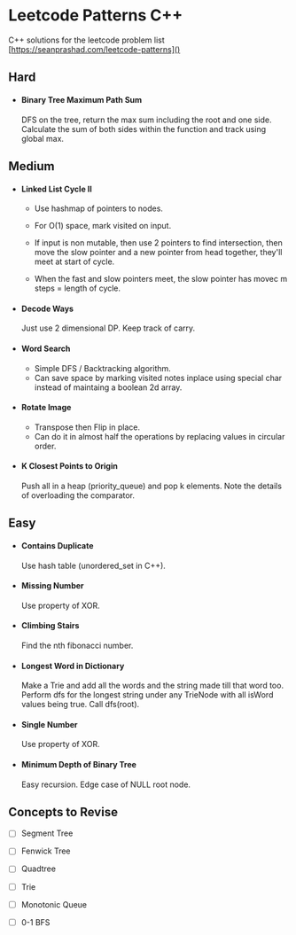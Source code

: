 # Leetcode Patterns C++

C++ solutions for the leetcode problem list [https://seanprashad.com/leetcode-patterns]()

## Hard

- #### Binary Tree Maximum Path Sum
    DFS on the tree, return the max sum including the root and one side. Calculate the sum of both sides within the function and track using global max.


## Medium
- #### Linked List Cycle II
    - Use hashmap of pointers to nodes.
    - For O(1) space, mark visited on input.
    - If input is non mutable, then use 2 pointers to find intersection, then move the slow pointer and a new pointer from head together, they'll meet at start of cycle.

    - When the fast and slow pointers meet, the slow pointer has movec m steps = length of cycle. 

- #### Decode Ways
    Just use 2 dimensional DP. Keep track of carry.

- #### Word Search
    - Simple DFS / Backtracking algorithm. 
    - Can save space by marking visited notes inplace using special char instead of maintaing a boolean 2d array.

- #### Rotate Image
    - Transpose then Flip in place.
    - Can do it in almost half the operations by replacing values in circular order.

- #### K Closest Points to Origin
    Push all in a heap (priority_queue) and pop k elements. Note the details of overloading the comparator.

## Easy

- #### Contains Duplicate
    Use hash table (unordered_set in C++).


- #### Missing Number
    Use property of XOR.

- #### Climbing Stairs
    Find the nth fibonacci number.

- #### Longest Word in Dictionary
    Make a Trie and add all the words and the string made till that word too. Perform dfs for the longest string under any TrieNode with all isWord values being true. Call dfs(root).

- #### Single Number
    Use property of XOR.

- #### Minimum Depth of Binary Tree
    Easy recursion. Edge case of NULL root node.

## Concepts to Revise

- [ ] Segment Tree
- [ ] Fenwick Tree
- [ ] Quadtree
- [ ] Trie
- [ ] Monotonic Queue
- [ ] 0-1 BFS

